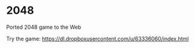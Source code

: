 # 2048
Ported 2048 game to the Web

Try the game: https://dl.dropboxusercontent.com/u/63336060/index.html  
